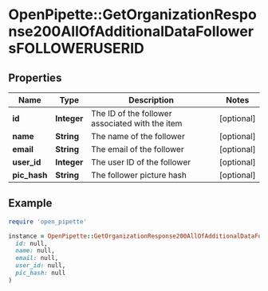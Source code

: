# OpenPipette::GetOrganizationResponse200AllOfAdditionalDataFollowersFOLLOWERUSERID

## Properties

| Name | Type | Description | Notes |
| ---- | ---- | ----------- | ----- |
| **id** | **Integer** | The ID of the follower associated with the item | [optional] |
| **name** | **String** | The name of the follower | [optional] |
| **email** | **String** | The email of the follower | [optional] |
| **user_id** | **Integer** | The user ID of the follower | [optional] |
| **pic_hash** | **String** | The follower picture hash | [optional] |

## Example

```ruby
require 'open_pipette'

instance = OpenPipette::GetOrganizationResponse200AllOfAdditionalDataFollowersFOLLOWERUSERID.new(
  id: null,
  name: null,
  email: null,
  user_id: null,
  pic_hash: null
)
```

